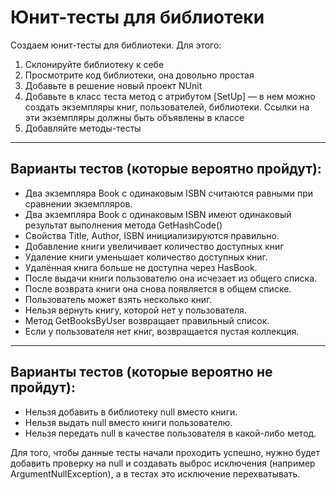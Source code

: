 #  Юнит-тесты для библиотеки

Создаем юнит-тесты для библиотеки. Для этого:

1) Склонируйте библиотеку к себе  
2) Просмотрите код библиотеки, она довольно простая  
3) Добавьте в решение новый проект NUnit  
4) Добавьте в класс теста метод с атрибутом [SetUp] — в нем можно создать экземпляры книг, пользователей, библиотеки. Ссылки на эти экземпляры должны быть объявлены в классе  
5) Добавляйте методы-тесты  

---

##  Варианты тестов (которые вероятно пройдут):

- Два экземпляра Book с одинаковым ISBN считаются равными при сравнении экземпляров.
- Два экземпляра Book с одинаковым ISBN имеют одинаковый результат выполнения метода GetHashCode()
- Свойства Title, Author, ISBN инициализируются правильно.
- Добавление книги увеличивает количество доступных книг
- Удаление книги уменьшает количество доступных книг.
- Удалённая книга больше не доступна через HasBook.
- После выдачи книги пользователю она исчезает из общего списка.
- После возврата книги она снова появляется в общем списке.
- Пользователь может взять несколько книг.
- Нельзя вернуть книгу, которой нет у пользователя.
- Метод GetBooksByUser возвращает правильный список.
- Если у пользователя нет книг, возвращается пустая коллекция.

---

##  Варианты тестов (которые вероятно не пройдут):

- Нельзя добавить в библиотеку null вместо книги.
- Нельзя выдать null вместо книги пользователю.
- Нельзя передать null в качестве пользователя в какой-либо метод.

Для того, чтобы данные тесты начали проходить успешно, нужно будет добавить проверку на null и создавать выброс исключения (например ArgumentNullException), а в тестах это исключение перехватывать.
